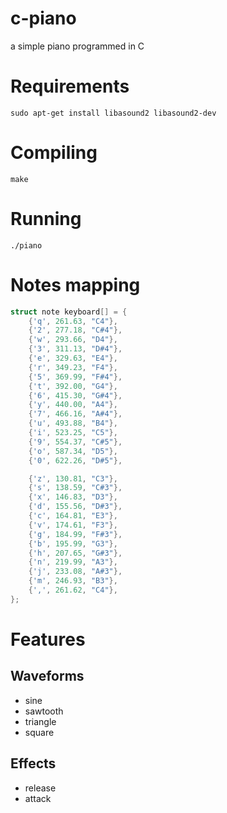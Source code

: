 # c-piano

a simple piano programmed in C

# Requirements

`sudo apt-get install libasound2 libasound2-dev`

# Compiling

`make`

# Running

`./piano`

# Notes mapping

```c
struct note keyboard[] = {
    {'q', 261.63, "C4"},
    {'2', 277.18, "C#4"},
    {'w', 293.66, "D4"},
    {'3', 311.13, "D#4"},
    {'e', 329.63, "E4"},
    {'r', 349.23, "F4"},
    {'5', 369.99, "F#4"},
    {'t', 392.00, "G4"},
    {'6', 415.30, "G#4"},
    {'y', 440.00, "A4"},
    {'7', 466.16, "A#4"},
    {'u', 493.88, "B4"},
    {'i', 523.25, "C5"},
    {'9', 554.37, "C#5"},
    {'o', 587.34, "D5"},
    {'0', 622.26, "D#5"},

    {'z', 130.81, "C3"},
    {'s', 138.59, "C#3"},
    {'x', 146.83, "D3"},
    {'d', 155.56, "D#3"},
    {'c', 164.81, "E3"},
    {'v', 174.61, "F3"},
    {'g', 184.99, "F#3"},
    {'b', 195.99, "G3"},
    {'h', 207.65, "G#3"},
    {'n', 219.99, "A3"},
    {'j', 233.08, "A#3"},
    {'m', 246.93, "B3"},
    {',', 261.62, "C4"},
};
```

# Features

## Waveforms

- sine
- sawtooth
- triangle
- square

## Effects

- release
- attack

